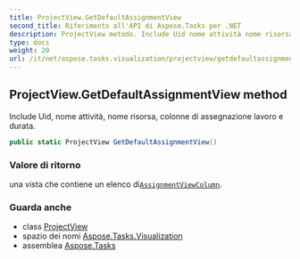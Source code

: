 ```yaml
---
title: ProjectView.GetDefaultAssignmentView
second_title: Riferimento all'API di Aspose.Tasks per .NET
description: ProjectView metodo. Include Uid nome attività nome risorsa colonne di assegnazione lavoro e durata.
type: docs
weight: 20
url: /it/net/aspose.tasks.visualization/projectview/getdefaultassignmentview/
---
```

## ProjectView.GetDefaultAssignmentView method

Include Uid, nome attività, nome risorsa, colonne di assegnazione lavoro e durata.

```csharp
public static ProjectView GetDefaultAssignmentView()
```

### Valore di ritorno

una vista che contiene un elenco di[`AssignmentViewColumn`](../../assignmentviewcolumn/).

### Guarda anche

* class [ProjectView](../)
* spazio dei nomi [Aspose.Tasks.Visualization](../../projectview/)
* assemblea [Aspose.Tasks](../../../)


